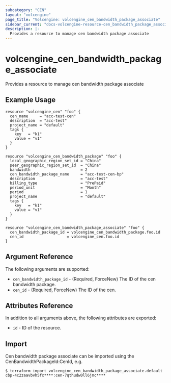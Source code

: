 ```yaml
---
subcategory: "CEN"
layout: "volcengine"
page_title: "Volcengine: volcengine_cen_bandwidth_package_associate"
sidebar_current: "docs-volcengine-resource-cen_bandwidth_package_associate"
description: |-
  Provides a resource to manage cen bandwidth package associate
---
```

# volcengine_cen_bandwidth_package_associate
Provides a resource to manage cen bandwidth package associate
## Example Usage
```hcl
resource "volcengine_cen" "foo" {
  cen_name     = "acc-test-cen"
  description  = "acc-test"
  project_name = "default"
  tags {
    key   = "k1"
    value = "v1"
  }
}

resource "volcengine_cen_bandwidth_package" "foo" {
  local_geographic_region_set_id = "China"
  peer_geographic_region_set_id  = "China"
  bandwidth                      = 2
  cen_bandwidth_package_name     = "acc-test-cen-bp"
  description                    = "acc-test"
  billing_type                   = "PrePaid"
  period_unit                    = "Month"
  period                         = 1
  project_name                   = "default"
  tags {
    key   = "k1"
    value = "v1"
  }
}

resource "volcengine_cen_bandwidth_package_associate" "foo" {
  cen_bandwidth_package_id = volcengine_cen_bandwidth_package.foo.id
  cen_id                   = volcengine_cen.foo.id
}
```
## Argument Reference
The following arguments are supported:
* `cen_bandwidth_package_id` - (Required, ForceNew) The ID of the cen bandwidth package.
* `cen_id` - (Required, ForceNew) The ID of the cen.

## Attributes Reference
In addition to all arguments above, the following attributes are exported:
* `id` - ID of the resource.



## Import
Cen bandwidth package associate can be imported using the CenBandwidthPackageId:CenId, e.g.
```
$ terraform import volcengine_cen_bandwidth_package_associate.default cbp-4c2zaavbvh5fx****:cen-7qthudw0ll6jmc****
```

